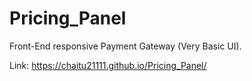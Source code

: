 # Pricing_Panel
Front-End responsive Payment Gateway (Very Basic UI). 

Link: https://chaitu21111.github.io/Pricing_Panel/
